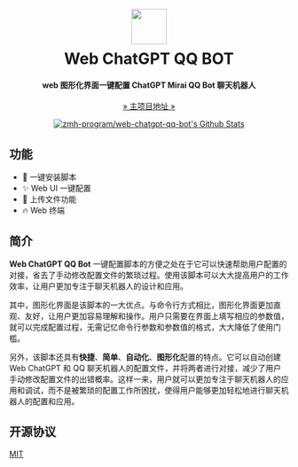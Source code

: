 <div align="center">

<img src="frontend/public/favicon.ico" width="64" height="64" style="transform: translateY(30px)" alt="">

# Web ChatGPT QQ BOT
#### web 图形化界面一键配置 ChatGPT Mirai QQ Bot 聊天机器人

[» 主项目地址 »](https://github.com/lss233/chatgpt-mirai-qq-bot)

[![zmh-program/web-chatgpt-qq-bot's Github Stats](https://stats.deeptrain.net/repo/zmh-program/web-chatgpt-qq-bot)](https://github.com/zmh-program/code-statistic)
</div>


## 功能
- 🎃 一键安装脚本
- ✨ Web UI 一键配置
- 🎄 上传文件功能
- 🔥 Web 终端

## 简介
**Web ChatGPT QQ Bot** 一键配置脚本的方便之处在于它可以快速帮助用户配置的对接，省去了手动修改配置文件的繁琐过程。使用该脚本可以大大提高用户的工作效率，让用户更加专注于聊天机器人的设计和应用。

其中，图形化界面是该脚本的一大优点。与命令行方式相比，图形化界面更加直观、友好，让用户更加容易理解和操作。用户只需要在界面上填写相应的参数值，就可以完成配置过程，无需记忆命令行参数和参数值的格式，大大降低了使用门槛。

另外，该脚本还具有**快捷**、**简单**、**自动化**、**图形化**配置的特点。它可以自动创建 Web ChatGPT 和 QQ 聊天机器人的配置文件，并将两者进行对接，减少了用户手动修改配置文件的出错概率。这样一来，用户就可以更加专注于聊天机器人的应用和调试，而不是被繁琐的配置工作所困扰，使得用户能够更加轻松地进行聊天机器人的配置和应用。


## 开源协议
[MIT](https://github.com/zmh-program/web-chatgpt-qq-bot/blob/main/LICENSE)